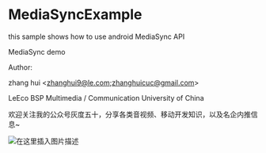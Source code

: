 # MediaSyncExample
this sample shows how to use android MediaSync API

MediaSync demo

Author:

zhang hui <zhanghui9@le.com;zhanghuicuc@gmail.com>

LeEco BSP Multimedia / Communication University of China


欢迎关注我的公众号灰度五十，分享各类音视频、移动开发知识，以及名企内推信息~

![在这里插入图片描述](https://img-blog.csdnimg.cn/20181222184847599.jpg)
